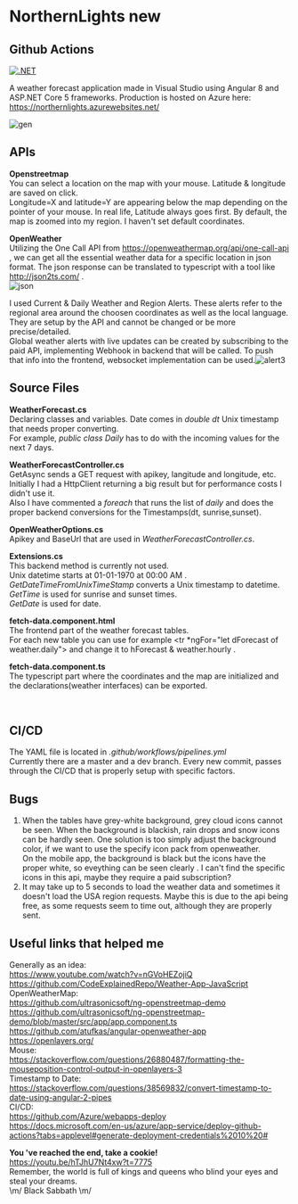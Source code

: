 # NorthernLights new

## Github Actions
[![.NET](https://github.com/IoannisArmamentos/NorthernLights/actions/workflows/pipeline.yml/badge.svg)](https://github.com/IoannisArmamentos/NorthernLights/actions/workflows/pipeline.yml)

A weather forecast application made in Visual Studio using Angular 8 and ASP.NET Core 5 frameworks.
Production is hosted on Azure here: https://northernlights.azurewebsites.net/ <br>

![gen](https://user-images.githubusercontent.com/1202504/147295852-f27948f6-681f-45fb-9fff-e53e781f077b.png)


## APIs <br>
**Openstreetmap** <br>
You can select a location on the map with your mouse. Latitude & longitude are saved on click. <br>
Longitude=X and latitude=Y are appearing below the map depending on the pointer of your mouse. In real life, Latitude always goes first. By default, the map is zoomed into my region. I haven't set default coordinates.

**OpenWeather** <br>
Utilizing the One Call API from https://openweathermap.org/api/one-call-api , we can get all the essential weather data for a specific location in json format. The json response can be translated to typescript with a tool like http://json2ts.com/ . <br>
![json](https://user-images.githubusercontent.com/1202504/147295616-617d48db-8805-47c8-9537-9cc9f705b3c4.png)


I used Current & Daily Weather and Region Alerts. These alerts refer to the regional area around the choosen coordinates as well as the local language. They are setup by the API and cannot be changed or be more precise/detailed. <br>
Global weather alerts with live updates can be created by subscribing to the paid API, implementing Webhook in backend that will be called. To push that info into the frontend, websocket implementation can be used.![alert3](https://user-images.githubusercontent.com/1202504/147295431-364073eb-ab20-4f7e-949f-c6151edc2930.png)

## Source Files <br>
**WeatherForecast.cs** <br>
Declaring classes and variables. Date comes in *double dt* Unix timestamp that needs proper converting. <br>
For example, *public class Daily* has to do with the incoming values for the next 7 days. <br>

**WeatherForecastController.cs** <br>
GetAsync sends a GET request with apikey, langitude and longitude, etc. <br>
Initially I had a HttpClient returning a big result but for performance costs I didn't use it. <br>
Also I have commented a *foreach* that runs the list of *daily* and does the proper backend conversions for the Timestamps(dt, sunrise,sunset). <br>

**OpenWeatherOptions.cs** <br>
Apikey and BaseUrl that are used in *WeatherForecastController.cs*. <br> 

**Extensions.cs** <br>
This backend method is currently not used. <br>
Unix datetime starts at 01-01-1970 at 00:00 ΑΜ . <br>
*GetDateTimeFromUnixTimeStamp* converts a Unix timestamp to datetime. <br>
*GetTime* is used for sunrise and sunset times. <br>
*GetDate* is used for date.

**fetch-data.component.html** <br>
The frontend part of the weather forecast tables. <br>
For each new table you can use for example <tr *ngFor="let dForecast of weather.daily"> and change it to hForecast & weather.hourly .

**fetch-data.component.ts** <br>
The typescript part where the coordinates and the map are initialized and the declarations(weather interfaces) can be exported.

<br>

## CI/CD <br>
The YAML file is located in *.github/workflows/pipelines.yml* <br>
Currently there are a master and a dev branch. Every new commit, passes through the CI/CD that is properly setup with specific factors.<br>

## Bugs <br>
1) When the tables have grey-white background, grey cloud icons cannot be seen. When the background is blackish, rain drops and snow icons can be hardly seen.
One solution is too simply adjust the background color, if we want to use the specify icon pack from openweather. <br>
On the mobile app, the background is black but the icons have the proper white, so eveything can be seen clearly . I can't find the specific icons in this api, maybe they require a paid subscription?
2) It may take up to 5 seconds to load the weather data and sometimes it doesn't load the USA region requests. Maybe this is due to the api being free, as some requests seem to time out, although they are properly sent.

## Useful links that helped me <br>
Generally as an idea: <br>
https://www.youtube.com/watch?v=nGVoHEZojiQ <br>
https://github.com/CodeExplainedRepo/Weather-App-JavaScript <br>
OpenWeatherMap: <br>
https://github.com/ultrasonicsoft/ng-openstreetmap-demo <br>
https://github.com/ultrasonicsoft/ng-openstreetmap-demo/blob/master/src/app/app.component.ts <br>
https://github.com/atufkas/angular-openweather-app <br>
https://openlayers.org/ <br>
Mouse: <br>
https://stackoverflow.com/questions/26880487/formatting-the-mouseposition-control-output-in-openlayers-3 <br>
Timestamp to Date: <br>
https://stackoverflow.com/questions/38569832/convert-timestamp-to-date-using-angular-2-pipes <br>
CI/CD: <br>
https://github.com/Azure/webapps-deploy <br>
https://docs.microsoft.com/en-us/azure/app-service/deploy-github-actions?tabs=applevel#generate-deployment-credentials%2010%20#

**You 've reached the end, take a cookie!** <br>
https://youtu.be/hTJhU7Nt4xw?t=7775 <br>
Remember, the world is full of kings and queens who blind your eyes and steal your dreams. <br>
\m/ Black Sabbath \m/
